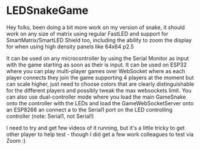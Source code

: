 # LEDSnakeGame

Hey folks, been doing a bit more work on my version of snake, it should work on any size of matrix using regular FastLED and support for SmartMatrix/SmartLED Shield too, including the ability to zoom the display for when using high density panels like 64x64 p2.5

It can be used on any microcontroller by using the Serial Monitor as input with the game starting as soon as their is input. It can be used on ESP32 where you can play multi-player games over WebSocket where as each player connects they join the game supporting 4 players at the moment but can scale higher, just need to choose colors that are clearly distinguishable for the different players and possibly tweak the max websockets limit. You can also use dual-controller mode where you load the main GameSnake onto the controller with the LEDs and load the GameWebSocketServer onto an ESP8266 an connect a to the Serial1 port on the LED controlling controller (note: Serial1, not Serial!)

I need to try and get few videos of it running, but it's a little tricky to get other player to help test - though I did get a few work colleagues to test via Zoom :)
